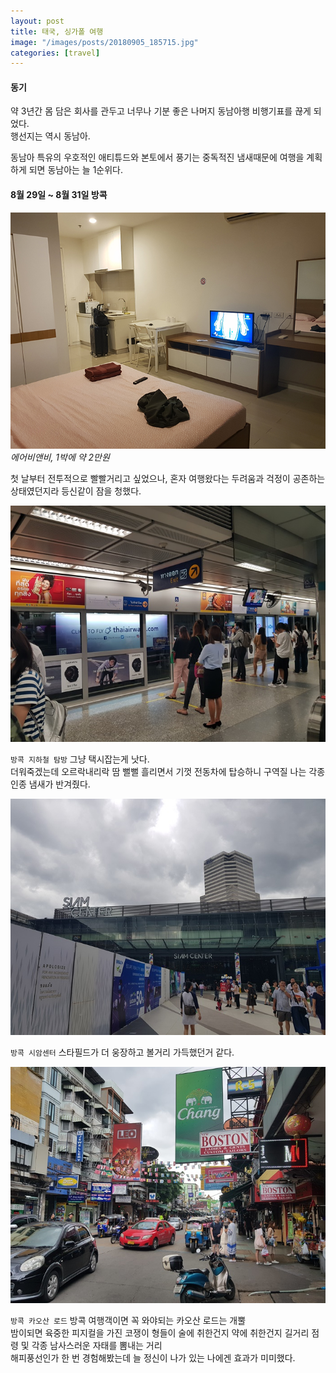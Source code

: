 ```yaml
---
layout: post
title: 태국, 싱가폴 여행
image: "/images/posts/20180905_185715.jpg"
categories: [travel]
---
```


#### 동기

약 3년간 몸 담은 회사를 관두고 너무나 기분 좋은 나머지 동남아행 비행기표를 끊게 되었다.  
행선지는 역시 동남아.  

동남아 특유의 우호적인 애티튜드와 본토에서 풍기는 중독적진 냄새때문에 여행을 계획하게 되면 동남아는 늘 1순위다. 

#### 8월 29일 ~ 8월 31일 방콕

![방콕 숙소](/images/posts/2018-bkk/bkk1.jpg "에어비앤비, 1박에 약 2만원")*에어비앤비, 1박에 약 2만원*

첫 날부터 전투적으로 빨빨거리고 싶었으나, 혼자 여행왔다는 두려움과 걱정이 공존하는 상태였던지라 등신같이 잠을 청했다.

![방콕 지하철](/images/posts/2018-bkk/20180830_105214.jpg)

`방콕 지하철 탐방`
그냥 택시잡는게 낫다.  
더워죽겠는데 오르락내리락 땀 뻘뻘 흘리면서 기껏 전동차에 탑승하니 구역질 나는 각종 인종 냄새가 반겨줬다.

![방콕 시암센터](/images/posts/2018-bkk/20180830_122324.jpg)

`방콕 시암센터`
스타필드가 더 웅장하고 볼거리 가득했던거 같다.  

![방콕 카오산로드](/images/posts/2018-bkk/20180830_155201.jpg)

`방콕 카오산 로드`
방콕 여행객이면 꼭 와야되는 카오산 로드는 개뿔  
밤이되면 육중한 피지컬을 가진 코쟁이 형들이 술에 취한건지 약에 취한건지 길거리 점령 및 각종 남사스러운 자태를 뽐내는 거리  
해피풍선인가 한 번 경험해봤는데 늘 정신이 나가 있는 나에겐 효과가 미미했다.